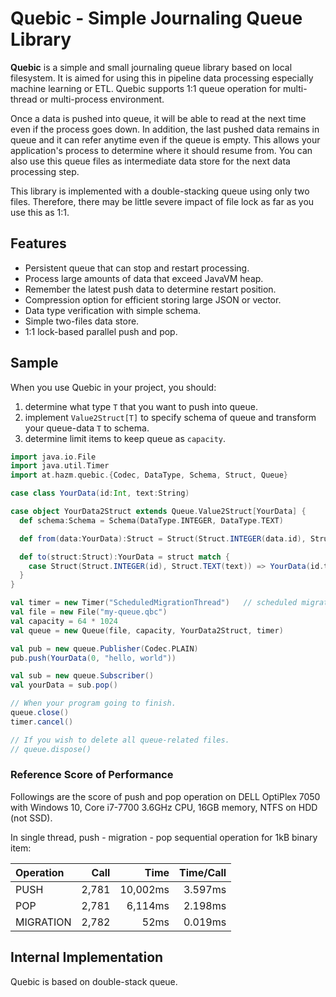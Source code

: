 # Quebic - Simple Journaling Queue Library

**Quebic** is a simple and small journaling queue library based on local filesystem. It is aimed for using this in
pipeline data processing especially machine learning or ETL. Quebic supports 1:1 queue operation for multi-thread or
multi-process environment.

Once a data is pushed into queue, it will be able to read at the next time even if the process goes down. In addition,
the last pushed data remains in queue and it can refer anytime even if the queue is empty. This allows your
application's process to determine where it should resume from. You can also use this queue files as intermediate data
store for the next data processing step.

This library is implemented with a double-stacking queue using only two files. Therefore, there may be little severe
impact of file lock as far as you use this as 1:1.

## Features

* Persistent queue that can stop and restart processing.
* Process large amounts of data that exceed JavaVM heap.
* Remember the latest push data to determine restart position.
* Compression option for efficient storing large JSON or vector.
* Data type verification with simple schema.
* Simple two-files data store.
* 1:1 lock-based parallel push and pop.

## Sample

When you use Quebic in your project, you should:

1. determine what type `T` that you want to push into queue.
2. implement `Value2Struct[T]` to specify schema of queue and transform your queue-data `T` to schema.
3. determine limit items to keep queue as `capacity`.

```scala
import java.io.File
import java.util.Timer
import at.hazm.quebic.{Codec, DataType, Schema, Struct, Queue}

case class YourData(id:Int, text:String)

case object YourData2Struct extends Queue.Value2Struct[YourData] {
  def schema:Schema = Schema(DataType.INTEGER, DataType.TEXT)

  def from(data:YourData):Struct = Struct(Struct.INTEGER(data.id), Struct.TEXT(data.text))

  def to(struct:Struct):YourData = struct match {
    case Struct(Struct.INTEGER(id), Struct.TEXT(text)) => YourData(id.toInt, text)
  }
}

val timer = new Timer("ScheduledMigrationThread")   // scheduled migration thread
val file = new File("my-queue.qbc")
val capacity = 64 * 1024
val queue = new Queue(file, capacity, YourData2Struct, timer)

val pub = new queue.Publisher(Codec.PLAIN)
pub.push(YourData(0, "hello, world"))

val sub = new queue.Subscriber()
val yourData = sub.pop()

// When your program going to finish.
queue.close()
timer.cancel()

// If you wish to delete all queue-related files.
// queue.dispose()
```

### Reference Score of Performance

Followings are the score of push and pop operation on DELL OptiPlex 7050 with Windows 10, Core i7-7700 3.6GHz CPU, 16GB
memory, NTFS on HDD (not SSD).

In single thread, push - migration - pop sequential operation for 1kB binary item:

| Operation | Call  | Time     | Time/Call |
|:----------|------:|---------:|----------:|
| PUSH      | 2,781 | 10,002ms | 3.597ms   |
| POP       | 2,781 | 6,114ms  | 2.198ms   |
| MIGRATION | 2,782 | 52ms     | 0.019ms   |

## Internal Implementation

Quebic is based on double-stack queue.

